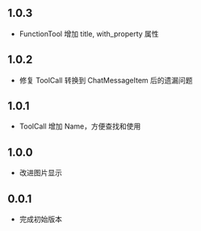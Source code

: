 ## 1.0.3

- FunctionTool 增加 title, with_property 属性

## 1.0.2

- 修复 ToolCall 转换到 ChatMessageItem 后的遗漏问题

## 1.0.1

- ToolCall 增加 Name，方便查找和使用

## 1.0.0

- 改进图片显示

## 0.0.1

- 完成初始版本
